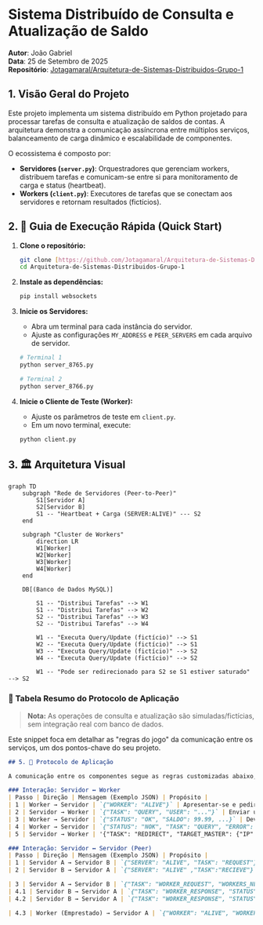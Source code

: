 # Sistema Distribuído de Consulta e Atualização de Saldo

**Autor**: João Gabriel  
**Data**: 25 de Setembro de 2025  
**Repositório**: [Jotagamaral/Arquitetura-de-Sistemas-Distribuidos-Grupo-1](https://github.com/Jotagamaral/Arquitetura-de-Sistemas-Distribuidos-Grupo-1)

## 1. Visão Geral do Projeto

Este projeto implementa um sistema distribuído em Python projetado para processar tarefas de consulta e atualização de saldos de contas. A arquitetura demonstra a comunicação assíncrona entre múltiplos serviços, balanceamento de carga dinâmico e escalabilidade de componentes.

O ecossistema é composto por:
* **Servidores (`server.py`)**: Orquestradores que gerenciam workers, distribuem tarefas e comunicam-se entre si para monitoramento de carga e status (heartbeat).
* **Workers (`client.py`)**: Executores de tarefas que se conectam aos servidores e retornam resultados (fictícios).

## 2. 🚀 Guia de Execução Rápida (Quick Start)

1.  **Clone o repositório:**
    ```bash
    git clone [https://github.com/Jotagamaral/Arquitetura-de-Sistemas-Distribuidos-Grupo-1.git](https://github.com/Jotagamaral/Arquitetura-de-Sistemas-Distribuidos-Grupo-1.git)
    cd Arquitetura-de-Sistemas-Distribuidos-Grupo-1
    ```

2.  **Instale as dependências:**
    ```bash
    pip install websockets
    ```

3.  **Inicie os Servidores:**
    * Abra um terminal para cada instância do servidor.
    * Ajuste as configurações `MY_ADDRESS` e `PEER_SERVERS` em cada arquivo de servidor.
    ```bash
    # Terminal 1
    python server_8765.py

    # Terminal 2
    python server_8766.py
    ```

5.  **Inicie o Cliente de Teste (Worker):**
    * Ajuste os parâmetros de teste em `client.py`.
    * Em um novo terminal, execute:
    ```bash
    python client.py
    ```

## 3. 🏛️ Arquitetura Visual

```mermaid
graph TD
    subgraph "Rede de Servidores (Peer-to-Peer)"
        S1[Servidor A]
        S2[Servidor B]
        S1 -- "Heartbeat + Carga (SERVER:ALIVE)" --- S2
    end

    subgraph "Cluster de Workers"
        direction LR
        W1[Worker]
        W2[Worker]
        W3[Worker]
        W4[Worker]
    end

    DB[(Banco de Dados MySQL)]

        S1 -- "Distribui Tarefas" --> W1
        S1 -- "Distribui Tarefas" --> W2
        S2 -- "Distribui Tarefas" --> W3
        S2 -- "Distribui Tarefas" --> W4

        W1 -- "Executa Query/Update (fictício)" --> S1
        W2 -- "Executa Query/Update (fictício)" --> S1
        W3 -- "Executa Query/Update (fictício)" --> S2
        W4 -- "Executa Query/Update (fictício)" --> S2

        W1 -- "Pode ser redirecionado para S2 se S1 estiver saturado" --> S2
```
### 📡 Tabela Resumo do Protocolo de Aplicação

> **Nota:** As operações de consulta e atualização são simuladas/fictícias, sem integração real com banco de dados.

Este snippet foca em detalhar as "regras do jogo" da comunicação entre os serviços, um dos pontos-chave do seu projeto.

```markdown
## 5. 📡 Protocolo de Aplicação

A comunicação entre os componentes segue as regras customizadas abaixo, utilizando JSON sobre WebSocket/TCP.

### Interação: Servidor ↔ Worker
| Passo | Direção | Mensagem (Exemplo JSON) | Propósito |
| 1 | Worker → Servidor | `{"WORKER": "ALIVE"}` | Apresentar-se e pedir tarefa. |
| 2 | Servidor → Worker | `{"TASK": "QUERY", "USER": "..."}` | Enviar uma tarefa de consulta. |
| 3 | Worker → Servidor | `{"STATUS": "OK", "SALDO": 99.99, ...}` | Devolver o resultado com sucesso. |
| 4 | Worker → Servidor | `{"STATUS": "NOK", "TASK": "QUERY", "ERROR": "User not found"}` | Informar que a execução da tarefa falhou.|
| 5 | Servidor → Worker | '{"TASK": "REDIRECT", "TARGET_MASTER": {"IP": "...", "PORT": ...}, "HOME_MASTER": {"IP": "...", "PORT": ...}, "FAILOVER_LIST": [...]}' | Comando de Empréstimo: O Servidor "Pai" ordena que o Worker se conecte a um TARGET_MASTER temporário.| 

### Interação: Servidor ↔ Servidor (Peer)
| Passo | Direção | Mensagem (Exemplo JSON) | Propósito |
| 1 | Servidor A → Servidor B | `{"SERVER": "ALIVE", "TASK": "REQUEST"}` | Enviar um sinal de vida (heartbeat). |
| 2 | Servidor B → Servidor A | `{"SERVER": "ALIVE" ,"TASK":"RECIEVE"}` | Recebe um sinal de vida (heartbeat). |

| 3 | Servidor A → Servidor B | `{"TASK": "WORKER_REQUEST", "WORKERS_NEEDED": 5}` | Enviar um pedido de trabalhadores emprestado. |
| 4.1 | Servidor B → Servidor A | `{"TASK": "WORKER_RESPONSE", "STATUS": "ACK", "MASTER":"UUID",  "WORKERS": ["WORKER_UUID": ...] }` | Enviar uma resposta positiva de pedido de trabalhadores emprestado. |
| 4.2 | Servidor B → Servidor A | `{"TASK": "WORKER_RESPONSE", "STATUS": "NACK",  "WORKERS": [] }` | Enviar uma resposta negativa de pedido de trabalhadores emprestado. |

| 4.3 | Worker (Emprestado) → Servidor A | `{"WORKER": "ALIVE", "WORKER_UUID":"..."}` | Worker emprestado envia uma conexão para o servidor saturado. |